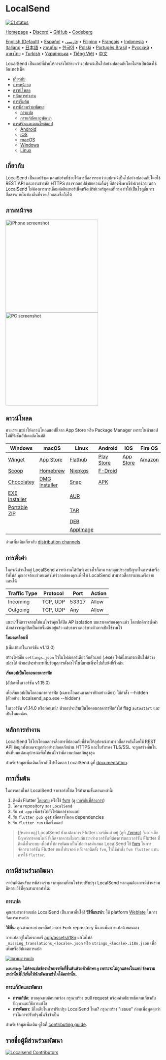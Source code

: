 # LocalSend

[![CI status][ci-badge]][ci-workflow]

[ci-badge]: https://github.com/localsend/localsend/actions/workflows/ci.yml/badge.svg
[ci-workflow]: https://github.com/localsend/localsend/actions/workflows/ci.yml

[Homepage][homepage] • [Discord][discord] • [GitHub][github] • [Codeberg][codeberg]

[English (Default)](/README.md) • [Español](README_ES.md) • [فارسی](README_FA.md) • [Filipino](README_PH.md) • [Français](README_FR.md) • [Indonesia](README_ID.md) • [Italiano](README_IT.md) • [日本語](README_JA.md) • [ភាសាខ្មែរ](README_KM.md) • [한국어](README_KO.md) • [Polski](README_PL.md) • [Portugês Brasil](README_PT_BR.md) • [Русский](README_RU.md) • [ภาษาไทย](README_TH.md) • [Turkish](README_TR.md) • [Українська](README_UK.md) • [Tiếng Việt](README_VI.md) • [中文](README_ZH.md)

[homepage]: https://localsend.org
[discord]: https://discord.gg/GSRWmQNP87
[github]: https://github.com/localsend/localsend
[codeberg]: https://codeberg.org/localsend/localsend

LocalSend เป็นแอปที่ช่วยให้การส่งไฟล์ระหว่างอุปกรณ์เป็นไปอย่างปลอดภัยโดยไม่จำเป็นต้องใช้อินเทอร์เน็ต

- [เกี่ยวกับ](#เกี่ยวกับ)
- [ภาพหน้าจอ](#ภาพหน้าจอ)
- [ดาวน์โหลด](#ดาวน์โหลด)
- [หลักการทำงาน](#หลักการทำงาน)
- [การเริ่มต้น](#การเริ่มต้น)
- [การมีส่วนร่วมพัฒนา](#การมีส่วนร่วมพัฒนา)
  - [การแปล](#การแปล)
  - [การแก้บัคและพัฒนา](#การแก้บัคและพัฒนา)
- [การสร้างและคอมไพล์แอป](#การสร้างและคอมไพล์แอป)
  - [Android](#android)
  - [iOS](#ios)
  - [macOS](#macos)
  - [Windows](#windows)
  - [Linux](#linux)

## เกี่ยวกับ

LocalSend เป็นแอปข้ามแพลตฟอร์มที่ช่วยให้การสื่อสารระหว่างอุปกรณ์เป็นไปอย่างปลอดภัยโดยใช้ REST API และการเข้ารหัส HTTPS ต่างจากแอปส่งข้อความอื่นๆ ที่ต้องพึ่งพาเซิร์ฟเวอร์ภายนอก LocalSend ไม่ต้องการการเชื่อมต่ออินเทอร์เน็ตหรือเซิร์ฟเวอร์บุคคลที่สาม ทำให้เป็นโซลูชั่นการสื่อสารภายในท้องถิ่นที่รวดเร็วและเชื่อถือได้

## ภาพหน้าจอ

<img src="https://localsend.org/img/screenshot-iphone.webp" alt="iPhone screenshot" height="300"/> <img src="https://localsend.org/img/screenshot-pc.webp" alt="PC screenshot" height="300"/>

## ดาวน์โหลด

ทางเราแนะนำให้ดาวน์โหลดแอปนี้จาก App Store หรือ Package Manager เพราะในตัวแอปไม่มีฟังชั่นอัปเดตอัตโนมัติ

| Windows                 | macOS                   | Linux              | Android        | iOS           | Fire OS    |
|-------------------------|-------------------------|--------------------|----------------|---------------|------------|
| [Winget][]              | [App Store][]           | [Flathub][]        | [Play Store][] | [App Store][] | [Amazon][] |
| [Scoop][]               | [Homebrew][]            | [Nixpkgs][]        | [F-Droid][]    |               |            |
| [Chocolatey][]          | [DMG Installer][latest] | [Snap][]           | [APK][latest]  |               |            |
| [EXE Installer][latest] |                         | [AUR][]            |                |               |            |
| [Portable ZIP][latest]  |                         | [TAR][latest]      |                |               |            |
|                         |                         | [DEB][latest]      |                |               |            |
|                         |                         | [AppImage][latest] |                |               |            |

อ่านเพิ่มเติมเกี่ยวกับ [distribution channels][].

[windows store]: https://www.microsoft.com/store/apps/9NCB4Z0TZ6RR
[app store]: https://apps.apple.com/us/app/localsend/id1661733229
[play store]: https://play.google.com/store/apps/details?id=org.localsend.localsend_app
[f-droid]: https://f-droid.org/packages/org.localsend.localsend_app
[amazon]: https://www.amazon.com/dp/B0BW6MP732
[winget]: https://github.com/microsoft/winget-pkgs/tree/master/manifests/l/LocalSend/LocalSend
[scoop]: https://scoop.sh/#/apps?s=0&d=1&o=true&q=localsend&id=fb88113be361ca32c0dcac423cb4afdeda0b0c66
[chocolatey]: https://community.chocolatey.org/packages/localsend
[homebrew]: https://formulae.brew.sh/cask/localsend
[flathub]: https://flathub.org/apps/details/org.localsend.localsend_app
[nixpkgs]: https://search.nixos.org/packages?show=localsend
[snap]: https://snapcraft.io/localsend
[aur]: https://aur.archlinux.org/packages/localsend-bin
[latest]: https://github.com/localsend/localsend/releases/latest
[distribution channels]: https://github.com/localsend/localsend/blob/main/CONTRIBUTING.md#distribution

## การตั่งค่า

ในกรณีส่วนใหญ่ LocalSend ควรทำงานได้ทันที อย่างไรก็ตาม หากคุณประสบปัญหาในการส่งหรือรับไฟล์ คุณอาจต้องกำหนดค่าไฟร์วอลล์ของคุณเพื่อให้ LocalSend สามารถสื่อสารผ่านเครือข่ายแลนได้

| Traffic Type | Protocol | Port  | Action |
|--------------|----------|-------|--------|
| Incoming     | TCP, UDP | 53317 | Allow  |
| Outgoing     | TCP, UDP | Any   | Allow  |

แนะนำให้ตรวจสอบให้แน่ใจว่าคุณได้ปิด AP isolation บนเราเตอร์ของคุณแล้ว โดยปกติการตั้งค่าดังกล่าวจะถูกปิดเป็นค่าเริ่มต้นอยู่แล้ว แต่บางเราเตอร์บางตัวอาจเปิดใช้งานไว้

**โหมดเคลื่อนที่**

(เพิ่มเข้ามาในเวอร์ชัน v1.13.0)

สร้างไฟล์ชื่อ `settings.json` ไว้ในโฟล์เดอร์เดียวกับตัวแอป (.exe) 
ไฟล์นี้สามารถเป็นไฟล์ว่างเปล่าได้
ตัวแอปจะทำการเก็บข้อมูลการตั้งค่าไว้ในนี้แทนที่จะไปเก็บยังที่เริ่มต้น

**เริ่มแอปเป็นไอคอนถาดกราฟิก**

(อัปเดตในเวอร์ชัน v1.15.0)

เพื่อเริ่มแอปเป็นไอคอนถาดกราฟิก (เฉพาะไอคอนถาดกราฟิกอย่างเดียว) ใช้คำสั่ง --hidden (ตัวอย่าง: localsend_app.exe --hidden)

ในเวอร์ชัน v1.14.0 หรือก่อนหน้า ตัวแอปจะเริ่มเป็นไอคอนถาดกราฟิกถ้าใส่ flag `autostart` และเปิดโหมดซ่อน

## หลักการทำงาน

LocalSend ใช้โปรโตคอลการสื่อสารที่ปลอดภัยที่ช่วยให้อุปกรณ์สามารถสื่อสารกันโดยใช้ REST API ข้อมูลทั้งหมดจะถูกส่งอย่างปลอดภัยผ่าน HTTPS และใบรับรอง TLS/SSL จะถูกสร้างขึ้นในทันทีบนแต่ละอุปกรณ์เพื่อให้แน่ใจว่ามีความปลอดภัยสูงสุด

สำหรับข้อมูลเพิ่มเติมเกี่ยวกับโปรโตคอล LocalSend ดูที่ [documentation](https://github.com/localsend/protocol).

## การเริ่มต้น

ในการคอมไพล์ LocalSend จากซอร์สโค้ด ให้ทำตามขั้นตอนเหล่านี้:

1. ติดตั้ง Flutter [โดยตรง](https://flutter.dev) หรือใช้ [fvm](https://fvm.app) (ดู [เวอร์ชันที่ต้องการ](.fvmrc))
2. โคลน repository ของ `LocalSend` 
3. รัน `cd app` เพื่อเข้าไปยังโฟล์เดอร์ของแอป
4. รัน `flutter pub get` เพื่อดาวโหลด dependencies
5. รัน `flutter run` เพื่อเริ่มแอป

> [!หมายเหตุ]
> LocalSend ยังคงต้องการ Flutter เวอร์ชันเก่าอยู่ (ดูที่ [.fvmrc](.fvmrc))
> จึงอาจเกิดปัญหาการคอมไพล์ ที่เกิดจากความไม่ตรงกันระหว่างเวอร์ชันที่ต้องการและเวอร์ชัน Flutter ที่ติดตั้งในระบบ
> เพื่อทำให้การพัฒนาเป็นไปอย่างสม่ำเสมอ LocalSend ใช้ [fvm](https://fvm.app) ในการจัดการเวอร์ชัน Flutter ของโปรเจกต์
> หลังจากติดตั้ง `fvm`, ให้ใช้คำสั่ง `fvm flutter` แทนการใช้ `flutter`.

## การมีส่วนร่วมพัฒนา

เรายินดีต้อนรับการมีส่วนร่วมจากทุกคนที่สนใจช่วยปรับปรุง LocalSend หากคุณต้องการมีส่วนร่วม มีหลายวิธีที่คุณสามารถทำได้:

### การแปล

คุณสามารถช่วยแปล LocalSend เป็นภาษาอื่นได้! **วิธีที่แนะนำ**: ใช้ platform [Weblate](https://hosted.weblate.org/projects/localsend/app) ในการจัดการการแปล

**วิธีอื่น**: คุณสามารถช่วยเหลือด้วยการ Fork repository นี้และเพิ่มการแปลด้วยตนเอง

การแปลอยู่ในไดเรกทอรี [app/assets/i18n](https://github.com/localsend/localsend/tree/main/app/assets/i18n) แก้ไขไฟล์ `_missing_translations_<locale>.json` หรือ `strings_<locale>.i18n.json` เพื่อเพิ่มหรืออัปเดตการแปล

<a href="https://hosted.weblate.org/engage/localsend/">
<img src="https://hosted.weblate.org/widget/localsend/app/multi-auto.svg" alt="สถานะการแปล" />
</a>

**_หมายเหตุ:_ ไม่ต้องแปลช่องหรือบรรทัดที่ขึ้นต้นด้วยตัวอักษร `@` เพราะจะไม่ถูกแสดงในแอป ข้อความเหล่านั้นมีไว้เพื่อให้นักพัฒนาเข้าใจโค้ดเท่านั้น.**

### การแก้บัคและพัฒนา

- **การแก้บัค:** หากคุณพบข้อบกพร่อง กรุณาสร้าง pull request พร้อมคำอธิบายชัดเจนเกี่ยวกับปัญหาและวิธีการแก้ไข
- **การพัฒนา:** มีไอเดียในการปรับปรุง LocalSend ไหม? กรุณาสร้าง "issue" ก่อนเพื่อพูดคุยว่าทำไมการปรับปรุงนั้นจึงจำเป็น

สำหรับข้อมูลเพิ่มเติม ดูได้ที่ [contributing guide](https://github.com/localsend/localsend/blob/main/CONTRIBUTING.md).

## รายชื่อผู้มีส่วนร่วมพัฒนา

<a href="https://github.com/localsend/localsend/graphs/contributors">
  <img src="https://contrib.rocks/image?repo=localsend/localsend"  alt="Localsend Contributors"/>
</a>
